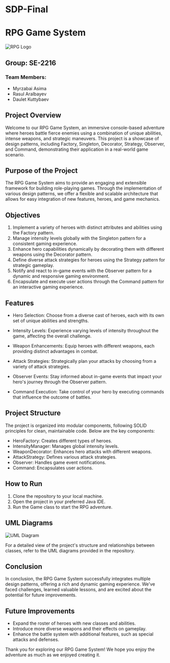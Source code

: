 # SDP-Final
# RPG Game System

![RPG Logo](link_to_logo.png)

## Group: SE-2216

### Team Members:
- Myrzabai Asima 
- Rasul Aralbayev
- Daulet Kuttybaev

## Project Overview

Welcome to our RPG Game System, an immersive console-based adventure where heroes battle fierce enemies using a combination of unique abilities, intense weapons, and strategic maneuvers. This project is a showcase of design patterns, including Factory, Singleton, Decorator, Strategy, Observer, and Command, demonstrating their application in a real-world game scenario.

## Purpose of the Project

The RPG Game System aims to provide an engaging and extensible framework for building role-playing games. Through the implementation of various design patterns, we offer a flexible and scalable architecture that allows for easy integration of new features, heroes, and game mechanics.

## Objectives

1. Implement a variety of heroes with distinct attributes and abilities using the Factory pattern.
2. Manage intensity levels globally with the Singleton pattern for a consistent gaming experience.
3. Enhance hero capabilities dynamically by decorating them with different weapons using the Decorator pattern.
4. Define diverse attack strategies for heroes using the Strategy pattern for strategic gameplay.
5. Notify and react to in-game events with the Observer pattern for a dynamic and responsive gaming environment.
6. Encapsulate and execute user actions through the Command pattern for an interactive gaming experience.

## Features

- Hero Selection: Choose from a diverse cast of heroes, each with its own set of unique abilities and strengths.

- Intensity Levels: Experience varying levels of intensity throughout the game, affecting the overall challenge.

- Weapon Enhancements: Equip heroes with different weapons, each providing distinct advantages in combat.

- Attack Strategies: Strategically plan your attacks by choosing from a variety of attack strategies.

- Observer Events: Stay informed about in-game events that impact your hero's journey through the Observer pattern.

- Command Execution: Take control of your hero by executing commands that influence the outcome of battles.

## Project Structure

The project is organized into modular components, following SOLID principles for clean, maintainable code. Below are the key components:

- HeroFactory: Creates different types of heroes.
- IntensityManager: Manages global intensity levels.
- WeaponDecorator: Enhances hero attacks with different weapons.
- AttackStrategy: Defines various attack strategies.
- Observer: Handles game event notifications.
- Command: Encapsulates user actions.

## How to Run

1. Clone the repository to your local machine.
2. Open the project in your preferred Java IDE.
3. Run the Game class to start the RPG adventure.

## UML Diagrams

![UML Diagram](link_to_uml_diagram.png)

For a detailed view of the project's structure and relationships between classes, refer to the UML diagrams provided in the repository.

## Conclusion

In conclusion, the RPG Game System successfully integrates multiple design patterns, offering a rich and dynamic gaming experience. We've faced challenges, learned valuable lessons, and are excited about the potential for future improvements.

## Future Improvements

- Expand the roster of heroes with new classes and abilities.
- Introduce more diverse weapons and their effects on gameplay.
- Enhance the battle system with additional features, such as special attacks and defenses.

Thank you for exploring our RPG Game System! We hope you enjoy the adventure as much as we enjoyed creating it.
